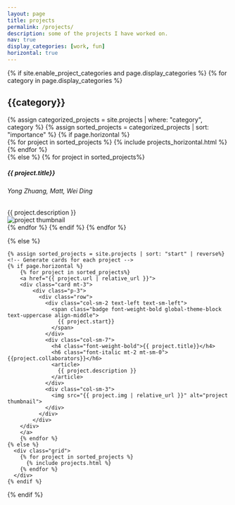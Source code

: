 ```yaml
---
layout: page
title: projects
permalink: /projects/
description: some of the projects I have worked on.
nav: true
display_categories: [work, fun]
horizontal: true
---
```

<div class="projects">
  {% if site.enable_project_categories and page.display_categories %}
  <!-- Display categorized projects -->
    {% for category in page.display_categories %}
      <h2 class="category">{{category}}</h2>
      {% assign categorized_projects = site.projects | where: "category", category %}
      {% assign sorted_projects = categorized_projects | sort: "importance" %}
      <!-- Generate cards for each project -->
      {% if page.horizontal %}
        <div class="container">
          <div class="row row-cols-1">
          {% for project in sorted_projects %}
            {% include projects_horizontal.html %}
          {% endfor %}
          </div>
        </div>
      {% else %}
        {% for project in sorted_projects%}
        <div class="card mt-3">
            <div class="p-3">
              <div class="row">
                <div class="col-sm-2 text-left text-sm-right">
                  <span class="badge font-weight-bold global-theme-block text-uppercase align-middle">
                    <!-- {{ project.date}} -->
                  </span>
                </div>
                <div class="col-sm-6">
                  <h5 class="font-weight-bold">{{ project.title}}</h5>
                  <h6 class="font-italic mt-2 mt-sm-0">Yong Zhuang, Matt, Wei Ding</h6>
                  <article>
                    {{ project.description }}
                  </article>
                </div>
                <div class="col-sm-4">
                  <img src="{{ project.img | relative_url }}" alt="project thumbnail">
                </div>
              </div>
            </div>
        </div>
        {% endfor %}
      {% endif %}
    {% endfor %}

  {% else %}
  <!-- Display projects without categories -->
    {% assign sorted_projects = site.projects | sort: "start" | reverse%}
    <!-- Generate cards for each project -->
    {% if page.horizontal %}
        {% for project in sorted_projects%}
        <a href="{{ project.url | relative_url }}">
        <div class="card mt-3">
            <div class="p-3">
              <div class="row">
                <div class="col-sm-2 text-left text-sm-left">
                  <span class="badge font-weight-bold global-theme-block text-uppercase align-middle">
                    {{ project.start}}
                  </span>
                </div>
                <div class="col-sm-7">
                  <h4 class="font-weight-bold">{{ project.title}}</h4>
                  <h6 class="font-italic mt-2 mt-sm-0">{{project.collaborators}}</h6>
                  <article>
                    {{ project.description }}
                  </article>
                </div>
                <div class="col-sm-3">
                  <img src="{{ project.img | relative_url }}" alt="project thumbnail">
                </div>
              </div>
            </div>
        </div>
        </a>
        {% endfor %}
    {% else %}
      <div class="grid">
        {% for project in sorted_projects %}
          {% include projects.html %}
        {% endfor %}
      </div>
    {% endif %}

  {% endif %}

</div>
